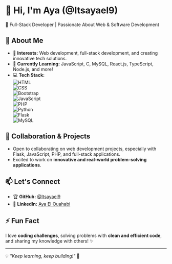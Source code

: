 # 👋 Hi, I'm Aya (@Itsayael9)  
🚀 Full-Stack Developer | Passionate About Web & Software Development  

## 🌟 About Me  
- 👀 **Interests:** Web development, full-stack development, and creating innovative tech solutions.  
- 🌱 **Currently Learning:** JavaScript, C, MySQL, React.js, TypeScript, Node.js, and more!  
- 💻 **Tech Stack:**  
  ![HTML](https://img.shields.io/badge/HTML5-%23E34F26.svg?style=for-the-badge&logo=html5&logoColor=white)  
  ![CSS](https://img.shields.io/badge/CSS3-%231572B6.svg?style=for-the-badge&logo=css3&logoColor=white)  
  ![Bootstrap](https://img.shields.io/badge/Bootstrap-%23563D7C.svg?style=for-the-badge&logo=bootstrap&logoColor=white)  
  ![JavaScript](https://img.shields.io/badge/JavaScript-%23F7DF1E.svg?style=for-the-badge&logo=javascript&logoColor=black)  
  ![PHP](https://img.shields.io/badge/PHP-%23777BB4.svg?style=for-the-badge&logo=php&logoColor=white)  
  ![Python](https://img.shields.io/badge/Python-%233776AB.svg?style=for-the-badge&logo=python&logoColor=white)  
  ![Flask](https://img.shields.io/badge/Flask-%23000.svg?style=for-the-badge&logo=flask&logoColor=white)  
  ![MySQL](https://img.shields.io/badge/MySQL-%234479A1.svg?style=for-the-badge&logo=mysql&logoColor=white)  

## 💞️ Collaboration & Projects  
- Open to collaborating on web development projects, especially with Flask, JavaScript, PHP, and full-stack applications.  
- Excited to work on **innovative and real-world problem-solving applications**.  

## 📫 Let's Connect  
- 🏆 **GitHub:** [@Itsayael9](https://github.com/Itsayael9)  
- 💼 **LinkedIn:** [Aya El Ouahabi](https://www.linkedin.com/in/aya-elouahabi-b9a721328)  

## ⚡ Fun Fact  
I love **coding challenges**, solving problems with **clean and efficient code**, and sharing my knowledge with others! ✨  

---
💡 *"Keep learning, keep building!"* 🚀  

